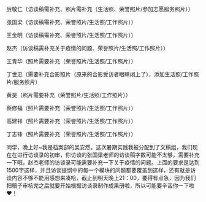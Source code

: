 厉敬仁（访谈稿需补充、照片需补充（生活照、荣誉照片/参加志愿服务照片））

张国梁（访谈稿需补充、荣誉照片/生活照/工作照片））

王金明（访谈稿需补充、荣誉照片/生活照/工作照片））

赵杰（访谈稿需补充关于疫情的问题、荣誉照片/生活照/工作照片））

王青华（照片需要补充（荣誉照片/生活照/工作照片））

丁世忠（需要补充合影照片（原来的合影受访者眼睛闭上了），添加生活照/工作照片/服务照片）

黄昊（照片需要补充（荣誉照片/生活照/工作照片））

蔡修福（照片需要补充（荣誉照片/生活照/工作照片））

高建祥（照片需要补充（荣誉照片/生活照/工作照片））

丁志锋（照片需要补充（荣誉照片/生活照/工作照片））



同学，晚上好~我是档案部的吴安然，这次暑期实践我被分配到了文稿组，我们现在在进行访谈录的初审，你访谈的张国梁老师的访谈稿字数可能不太够，需要补充一下哦，赵杰老师的访谈录可能需要补充一下关于疫情的问题。上面的要求是达到1500字这样，并且访谈提纲中的每一个模块的问题都要覆盖到这样，还有就是访谈内容不够不能用感想来凑哈，截止到明天晚上21：00，要得有点急，因为我们把稿子审核完之后就要开始根据访谈录制作成果册啦，所以可能要辛苦你一下啦♥！


